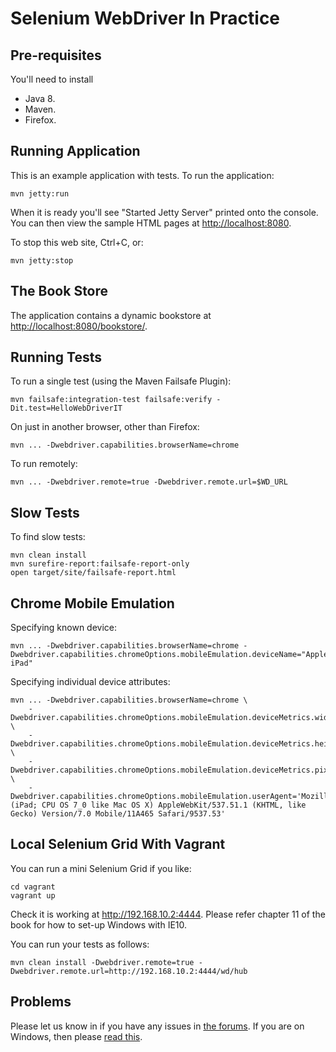 # Selenium WebDriver In Practice
## Pre-requisites

You'll need to install

* Java 8.
* Maven.
* Firefox.

Running Application
---
This is an example application with tests. To run the application:

	mvn jetty:run
	
When it is ready you'll see "Started Jetty Server" printed onto the console.  You can then view the sample HTML pages at <http://localhost:8080>.

To stop this web site, Ctrl+C, or:

	mvn jetty:stop
	
The Book Store
---

The application contains a dynamic bookstore at <http://localhost:8080/bookstore/>.
	
Running Tests
---
	
To run a single test (using the Maven Failsafe Plugin):

	mvn failsafe:integration-test failsafe:verify -Dit.test=HelloWebDriverIT

On just in another browser, other than Firefox:

	mvn ... -Dwebdriver.capabilities.browserName=chrome

To run remotely:

	mvn ... -Dwebdriver.remote=true -Dwebdriver.remote.url=$WD_URL
	
Slow Tests
---

To find slow tests:

    mvn clean install
    mvn surefire-report:failsafe-report-only
    open target/site/failsafe-report.html 
    
Chrome Mobile Emulation
---

Specifying known device:

    mvn ... -Dwebdriver.capabilities.browserName=chrome -Dwebdriver.capabilities.chromeOptions.mobileEmulation.deviceName="Apple iPad"
    
Specifying individual device attributes:

    mvn ... -Dwebdriver.capabilities.browserName=chrome \
        -Dwebdriver.capabilities.chromeOptions.mobileEmulation.deviceMetrics.width=768 \
        -Dwebdriver.capabilities.chromeOptions.mobileEmulation.deviceMetrics.height=1024 \
        -Dwebdriver.capabilities.chromeOptions.mobileEmulation.deviceMetrics.pixelRatio=2 \
        -Dwebdriver.capabilities.chromeOptions.mobileEmulation.userAgent='Mozilla/5.0 (iPad; CPU OS 7_0 like Mac OS X) AppleWebKit/537.51.1 (KHTML, like Gecko) Version/7.0 Mobile/11A465 Safari/9537.53' 

Local Selenium Grid With Vagrant
---

You can run a mini Selenium Grid if you like:

    cd vagrant
    vagrant up 
    
Check it is working at <http://192.168.10.2:4444>. Please refer chapter 11 of the book for how to set-up Windows with IE10.

You can run your tests as follows:

    mvn clean install -Dwebdriver.remote=true -Dwebdriver.remote.url=http://192.168.10.2:4444/wd/hub

Problems
---
Please let us know in if you have any issues in [the forums](https://forums.manning.com/forums/selenium-webdriver-in-practice). If you are on Windows, then please [read this](https://forums.manning.com/posts/list/36669.page).